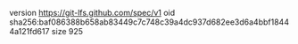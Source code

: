 version https://git-lfs.github.com/spec/v1
oid sha256:baf086388b658ab83449c7c748c39a4dc937d682ee3d6a4bbf18444a121fd617
size 925
